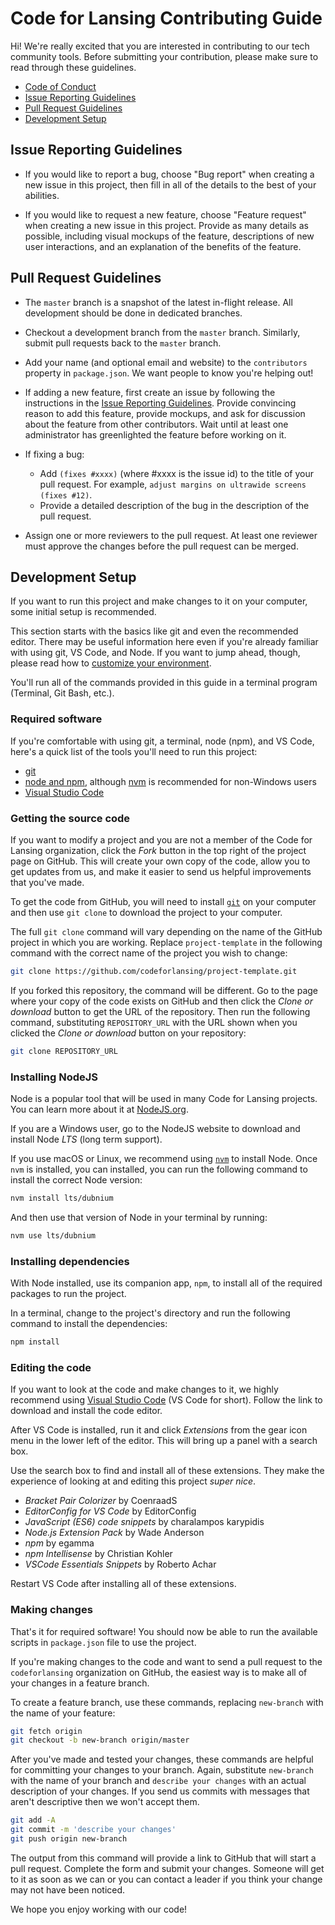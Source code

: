 # Code for Lansing Contributing Guide

Hi! We're really excited that you are interested in contributing to our tech
community tools. Before submitting your contribution, please make sure to read
through these guidelines.

- [Code of Conduct](https://github.com/codeforlansing/project-template/blob/master/.github/CODE_OF_CONDUCT.md)
- [Issue Reporting Guidelines](#issue-reporting-guidelines)
- [Pull Request Guidelines](#pull-request-guidelines)
- [Development Setup](#development-setup)

## Issue Reporting Guidelines

- If you would like to report a bug, choose "Bug report" when creating a new
  issue in this project, then fill in all of the details to the best of your
  abilities.

- If you would like to request a new feature, choose "Feature request" when
  creating a new issue in this project. Provide as many details as possible,
  including visual mockups of the feature, descriptions of new user
  interactions, and an explanation of the benefits of the feature.

## Pull Request Guidelines

- The `master` branch is a snapshot of the latest in-flight release. All
  development should be done in dedicated branches.

- Checkout a development branch from the `master` branch. Similarly, submit pull
  requests back to the `master` branch.

- Add your name (and optional email and website) to the `contributors` property
  in `package.json`. We want people to know you're helping out!

- If adding a new feature, first create an issue by following the instructions
  in the [Issue Reporting Guidelines](#issue-reporting-guidelines).
  Provide convincing reason to add this feature, provide mockups, and ask for
  discussion about the feature from other contributors. Wait until at least one
  administrator has greenlighted the feature before working on it.

- If fixing a bug:
  - Add `(fixes #xxxx)` (where #xxxx is the issue id) to the title of your pull
    request. For example, `adjust margins on ultrawide screens (fixes #12)`.
  - Provide a detailed description of the bug in the description of the pull
    request.

- Assign one or more reviewers to the pull request. At least one reviewer must
  approve the changes before the pull request can be merged.

## Development Setup

If you want to run this project and make changes to it on your computer, some
initial setup is recommended.

This section starts with the basics like git and even the recommended editor.
There may be useful information here even if you're already familiar with
using git, VS Code, and Node. If you want to jump ahead, though, please read how
to [customize your environment](#customizing-your-environment).

You'll run all of the commands provided in this guide in a terminal program
(Terminal, Git Bash, etc.).

### Required software

If you're comfortable with using git, a terminal, node (npm), and VS Code,
here's a quick list of the tools you'll need to run this project:

- [git](https://git-scm.com/downloads)
- [node and npm](https://nodejs.org/), although
  [nvm](https://github.com/nvm-sh/nvm) is recommended for non-Windows users
- [Visual Studio Code](https://code.visualstudio.com/)

### Getting the source code

If you want to modify a project and you are not a member of the Code for Lansing
organization, click the _Fork_ button in the top right of the project page on
GitHub. This will create your own copy of the code, allow you to get updates
from us, and make it easier to send us helpful improvements that you've made.

To get the code from GitHub, you will need to install
[`git`](https://git-scm.com/downloads) on your computer and then use `git clone`
to download the project to your computer.

The full `git clone` command will vary depending on the name of the GitHub
project in which you are working. Replace `project-template` in the following
command with the correct name of the project you wish to change:

``` sh
git clone https://github.com/codeforlansing/project-template.git
```

If you forked this repository, the command will be different. Go to the page
where your copy of the code exists on GitHub and then click the _Clone or
download_ button to get the URL of the repository. Then run the following
command, substituting `REPOSITORY_URL` with the URL shown when you clicked the
_Clone or download_ button on your repository:

``` sh
git clone REPOSITORY_URL
```

### Installing NodeJS

Node is a popular tool that will be used in many Code for Lansing projects. You
can learn more about it at [NodeJS.org](https://nodejs.org/).

If you are a Windows user, go to the NodeJS website to download and install Node
_LTS_ (long term support).

If you use macOS or Linux, we recommend using
[`nvm`](https://github.com/nvm-sh/nvm) to install Node. Once `nvm` is installed,
you can installed, you can run the following command to install the correct Node
version:

``` sh
nvm install lts/dubnium
```

And then use that version of Node in your terminal by running:

``` sh
nvm use lts/dubnium
```

### Installing dependencies

With Node installed, use its companion app, `npm`, to install all of the
required packages to run the project.

In a terminal, change to the project's directory and run the following command
to install the dependencies:

``` sh
npm install
```

### Editing the code

If you want to look at the code and make changes to it, we highly recommend
using [Visual Studio Code](https://code.visualstudio.com/) (VS Code for short).
Follow the link to download and install the code editor.

After VS Code is installed, run it and click _Extensions_ from the gear icon
menu in the lower left of the editor. This will bring up a panel with a search
box.

Use the search box to find and install all of these extensions. They make the
experience of looking at and editing this project _super nice_.

- _Bracket Pair Colorizer_ by CoenraadS
- _EditorConfig for VS Code_ by EditorConfig
- _JavaScript (ES6) code snippets_ by charalampos karypidis
- _Node.js Extension Pack_ by Wade Anderson
- _npm_ by egamma
- _npm Intellisense_ by Christian Kohler
- _VSCode Essentials Snippets_ by Roberto Achar

Restart VS Code after installing all of these extensions.

### Making changes

That's it for required software! You should now be able to run the available
scripts in `package.json` file to use the project.

If you're making changes to the code and want to send a pull request to the
`codeforlansing` organization on GitHub, the easiest way is to make all of your
changes in a feature branch.

To create a feature branch, use these commands, replacing `new-branch` with the
name of your feature:

``` sh
git fetch origin
git checkout -b new-branch origin/master
```

After you've made and tested your changes, these commands are helpful for
committing your changes to your branch. Again, substitute `new-branch` with the
name of your branch and `describe your changes` with an actual description of
your changes. If you send us commits with messages that aren't descriptive then
we won't accept them.

``` sh
git add -A
git commit -m 'describe your changes'
git push origin new-branch
```

The output from this command will provide a link to GitHub that will start a
pull request. Complete the form and submit your changes. Someone will get to it
as soon as we can or you can contact a leader if you think your change may not
have been noticed.

We hope you enjoy working with our code!
